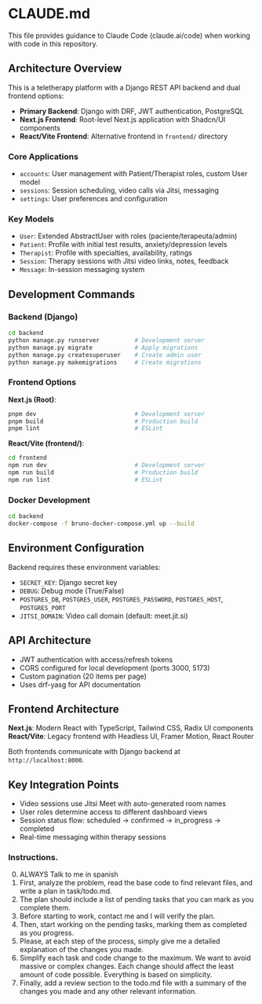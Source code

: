 # CLAUDE.md

This file provides guidance to Claude Code (claude.ai/code) when working with code in this repository.

## Architecture Overview

This is a teletherapy platform with a Django REST API backend and dual frontend options:
- **Primary Backend**: Django with DRF, JWT authentication, PostgreSQL
- **Next.js Frontend**: Root-level Next.js application with Shadcn/UI components
- **React/Vite Frontend**: Alternative frontend in `frontend/` directory

### Core Applications
- `accounts`: User management with Patient/Therapist roles, custom User model
- `sessions`: Session scheduling, video calls via Jitsi, messaging
- `settings`: User preferences and configuration

### Key Models
- `User`: Extended AbstractUser with roles (paciente/terapeuta/admin)
- `Patient`: Profile with initial test results, anxiety/depression levels
- `Therapist`: Profile with specialties, availability, ratings
- `Session`: Therapy sessions with Jitsi video links, notes, feedback
- `Message`: In-session messaging system

## Development Commands

### Backend (Django)
```bash
cd backend
python manage.py runserver          # Development server
python manage.py migrate            # Apply migrations
python manage.py createsuperuser    # Create admin user
python manage.py makemigrations     # Create migrations
```

### Frontend Options

**Next.js (Root)**:
```bash
pnpm dev                            # Development server
pnpm build                          # Production build
pnpm lint                           # ESLint
```

**React/Vite (frontend/)**:
```bash
cd frontend
npm run dev                         # Development server
npm run build                       # Production build
npm run lint                        # ESLint
```

### Docker Development
```bash
cd backend
docker-compose -f bruno-docker-compose.yml up --build
```

## Environment Configuration

Backend requires these environment variables:
- `SECRET_KEY`: Django secret key
- `DEBUG`: Debug mode (True/False)
- `POSTGRES_DB`, `POSTGRES_USER`, `POSTGRES_PASSWORD`, `POSTGRES_HOST`, `POSTGRES_PORT`
- `JITSI_DOMAIN`: Video call domain (default: meet.jit.si)

## API Architecture

- JWT authentication with access/refresh tokens
- CORS configured for local development (ports 3000, 5173)
- Custom pagination (20 items per page)
- Uses drf-yasg for API documentation

## Frontend Architecture

**Next.js**: Modern React with TypeScript, Tailwind CSS, Radix UI components
**React/Vite**: Legacy frontend with Headless UI, Framer Motion, React Router

Both frontends communicate with Django backend at `http://localhost:8000`.

## Key Integration Points

- Video sessions use Jitsi Meet with auto-generated room names
- User roles determine access to different dashboard views
- Session status flow: scheduled → confirmed → in_progress → completed
- Real-time messaging within therapy sessions

### Instructions.
0. ALWAYS Talk to me in spanish
1. First, analyze the problem, read the base code to find relevant files, and write a plan in task/todo.md.
2. The plan should include a list of pending tasks that you can mark as you complete them.
3. Before starting to work, contact me and I will verify the plan.
4. Then, start working on the pending tasks, marking them as completed as you progress.
5. Please, at each step of the process, simply give me a detailed explanation of the changes you made.
6. Simplify each task and code change to the maximum. We want to avoid massive or complex changes. Each change should affect the least amount of code possible. Everything is based on simplicity.
7. Finally, add a review section to the todo.md file with a summary of the changes you made and any other relevant information.